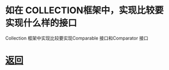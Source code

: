 # 如在 COLLECTION框架中，实现比较要实现什么样的接口

Collection 框架中实现比较要实现Comparable 接口和Comparator 接口

# [返回](../README.md)